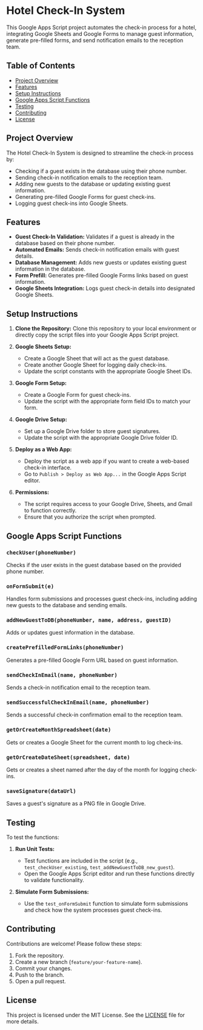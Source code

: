 # Hotel Check-In System

This Google Apps Script project automates the check-in process for a hotel, integrating Google Sheets and Google Forms to manage guest information, generate pre-filled forms, and send notification emails to the reception team.

## Table of Contents
- [Project Overview](#project-overview)
- [Features](#features)
- [Setup Instructions](#setup-instructions)
- [Google Apps Script Functions](#google-apps-script-functions)
- [Testing](#testing)
- [Contributing](#contributing)
- [License](#license)

## Project Overview

The Hotel Check-In System is designed to streamline the check-in process by:
- Checking if a guest exists in the database using their phone number.
- Sending check-in notification emails to the reception team.
- Adding new guests to the database or updating existing guest information.
- Generating pre-filled Google Forms for guest check-ins.
- Logging guest check-ins into Google Sheets.

## Features

- **Guest Check-In Validation:** Validates if a guest is already in the database based on their phone number.
- **Automated Emails:** Sends check-in notification emails with guest details.
- **Database Management:** Adds new guests or updates existing guest information in the database.
- **Form Prefill:** Generates pre-filled Google Forms links based on guest information.
- **Google Sheets Integration:** Logs guest check-in details into designated Google Sheets.

## Setup Instructions

1. **Clone the Repository:**
   Clone this repository to your local environment or directly copy the script files into your Google Apps Script project.

2. **Google Sheets Setup:**
   - Create a Google Sheet that will act as the guest database.
   - Create another Google Sheet for logging daily check-ins.
   - Update the script constants with the appropriate Google Sheet IDs.

3. **Google Form Setup:**
   - Create a Google Form for guest check-ins.
   - Update the script with the appropriate form field IDs to match your form.

4. **Google Drive Setup:**
   - Set up a Google Drive folder to store guest signatures.
   - Update the script with the appropriate Google Drive folder ID.

5. **Deploy as a Web App:**
   - Deploy the script as a web app if you want to create a web-based check-in interface.
   - Go to `Publish > Deploy as Web App...` in the Google Apps Script editor.

6. **Permissions:**
   - The script requires access to your Google Drive, Sheets, and Gmail to function correctly.
   - Ensure that you authorize the script when prompted.

## Google Apps Script Functions

### `checkUser(phoneNumber)`
Checks if the user exists in the guest database based on the provided phone number.

### `onFormSubmit(e)`
Handles form submissions and processes guest check-ins, including adding new guests to the database and sending emails.

### `addNewGuestToDB(phoneNumber, name, address, guestID)`
Adds or updates guest information in the database.

### `createPrefilledFormLinks(phoneNumber)`
Generates a pre-filled Google Form URL based on guest information.

### `sendCheckInEmail(name, phoneNumber)`
Sends a check-in notification email to the reception team.

### `sendSuccessfulCheckInEmail(name, phoneNumber)`
Sends a successful check-in confirmation email to the reception team.

### `getOrCreateMonthSpreadsheet(date)`
Gets or creates a Google Sheet for the current month to log check-ins.

### `getOrCreateDateSheet(spreadsheet, date)`
Gets or creates a sheet named after the day of the month for logging check-ins.

### `saveSignature(dataUrl)`
Saves a guest's signature as a PNG file in Google Drive.

## Testing

To test the functions:

1. **Run Unit Tests:**
   - Test functions are included in the script (e.g., `test_checkUser_existing`, `test_addNewGuestToDB_new_guest`).
   - Open the Google Apps Script editor and run these functions directly to validate functionality.

2. **Simulate Form Submissions:**
   - Use the `test_onFormSubmit` function to simulate form submissions and check how the system processes guest check-ins.

## Contributing

Contributions are welcome! Please follow these steps:

1. Fork the repository.
2. Create a new branch (`feature/your-feature-name`).
3. Commit your changes.
4. Push to the branch.
5. Open a pull request.

## License

This project is licensed under the MIT License. See the [LICENSE](LICENSE) file for more details.
